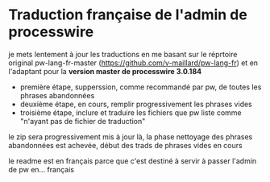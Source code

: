 # Traduction française de l'admin de processwire

je mets lentement à jour les traductions en me basant sur le réprtoire original pw-lang-fr-master (https://github.com/v-maillard/pw-lang-fr) et en l'adaptant pour la **version master de processwire 3.0.184**

* première étape, supperssion, comme recommandé par pw, de toutes les phrases abandonnées
* deuxième étape, en cours, remplir progressivement les phrases vides
* troisième étape, inclure et traduire les fichiers que pw liste comme "n'ayant pas de fichier de traduction"

le zip sera progressivement mis à jour
là, la phase nettoyage des phrases abandonnées est achevée, début des trads de phrases vides en cours

le readme est en français parce que c'est destiné à servir à passer l'admin de pw en... français
